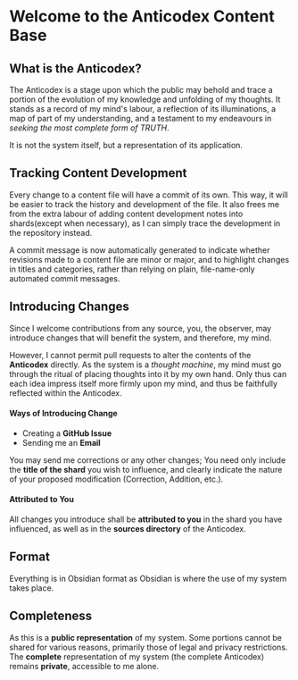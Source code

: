 # Welcome to the Anticodex Content Base

## What is the Anticodex?
The Anticodex is a stage upon which the public may behold and trace a portion of the evolution of my knowledge and unfolding of my thoughts. It stands as a record of my mind's labour, a reflection of its illuminations, a map of part of my understanding, and a testament to my endeavours in *seeking the most complete form of TRUTH*.

It is not the system itself, but a representation of its application.

## Tracking Content Development
Every change to a content file will have a commit of its own. This way, it will be easier to track the history and development of the file. It also frees me from the extra labour of adding content development notes into shards(except when necessary), as I can simply trace the development in the repository instead.

A commit message is now automatically generated to indicate whether revisions made to a content file are minor or major, and to highlight changes in titles and categories, rather than relying on plain, file-name-only automated commit messages.

## Introducing Changes
Since I welcome contributions from any source, you, the observer, may introduce changes that will benefit the system, and therefore, my mind.

However, I cannot permit pull requests to alter the contents of the **Anticodex** directly. As the system is a *thought machine*, my mind must go through the ritual of placing thoughts into it by my own hand. Only thus can each idea impress itself more firmly upon my mind, and thus be faithfully reflected within the Anticodex.

#### Ways of Introducing Change
- Creating a **GitHub Issue**
- Sending me an **Email**

You may send me corrections or any other changes; You need only include the **title of the shard** you wish to influence, and clearly indicate the nature of your proposed modification (Correction, Addition, etc.).

#### Attributed to You
All changes you introduce shall be **attributed to you** in the shard you have influenced, as well as in the **sources directory** of the Anticodex.

## Format
Everything is in Obsidian format as Obsidian is where the use of my system takes place.

## Completeness
As this is a **public representation** of my system. Some portions cannot be shared for various reasons, primarily those of legal and privacy restrictions. The **complete** representation of my system (the complete Anticodex) remains **private**, accessible to me alone.
